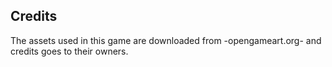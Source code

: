 ## Credits
The assets used in this game are downloaded from -opengameart.org- and credits goes to their owners.
